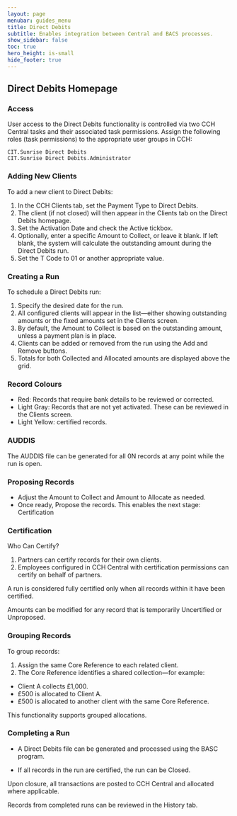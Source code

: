 ```yaml
---
layout: page
menubar: guides_menu
title: Direct Debits
subtitle: Enables integration between Central and BACS processes.
show_sidebar: false
toc: true
hero_height: is-small
hide_footer: true
---
```


## Direct Debits Homepage

### Access

User access to the Direct Debits functionality is controlled via two CCH Central tasks and their associated task permissions. Assign the following roles (task permissions) to the appropriate user groups in CCH:

```
CIT.Sunrise Direct Debits
CIT.Sunrise Direct Debits.Administrator
```

### Adding New Clients

To add a new client to Direct Debits:

1. In the CCH Clients tab, set the Payment Type to Direct Debits.
2. The client (if not closed) will then appear in the Clients tab on the Direct Debits homepage.
3. Set the Activation Date and check the Active tickbox.
4. Optionally, enter a specific Amount to Collect, or leave it blank. If left blank, the system will calculate the outstanding amount during the Direct Debits run.
5. Set the T Code to 01 or another appropriate value.

### Creating a Run

To schedule a Direct Debits run:

1. Specify the desired date for the run.
2. All configured clients will appear in the list—either showing outstanding amounts or the fixed amounts set in the Clients screen.
3. By default, the Amount to Collect is based on the outstanding amount, unless a payment plan is in place.
4. Clients can be added or removed from the run using the Add and Remove buttons.
5. Totals for both Collected and Allocated amounts are displayed above the grid.

### Record Colours

* Red: Records that require bank details to be reviewed or corrected.
* Light Gray: Records that are not yet activated. These can be reviewed in the Clients screen.
* Light Yellow: certified records.

### AUDDIS

The AUDDIS file can be generated for all 0N records at any point while the run is open.

### Proposing Records

* Adjust the Amount to Collect and Amount to Allocate as needed.
* Once ready, Propose the records. This enables the next stage: Certification

### Certification

Who Can Certify?

1. Partners can certify records for their own clients.
2. Employees configured in CCH Central with certification permissions can certify on behalf of partners.

A run is considered fully certified only when all records within it have been certified.

Amounts can be modified for any record that is temporarily Uncertified or Unproposed.

### Grouping Records

To group records:

1. Assign the same Core Reference to each related client.
2. The Core Reference identifies a shared collection—for example:
* Client A collects £1,000.
* £500 is allocated to Client A.
* £500 is allocated to another client with the same Core Reference.

This functionality supports grouped allocations.

### Completing a Run

* A Direct Debits file can be generated and processed using the BASC program.

* If all records in the run are certified, the run can be Closed.

Upon closure, all transactions are posted to CCH Central and allocated where applicable.

Records from completed runs can be reviewed in the History tab.
